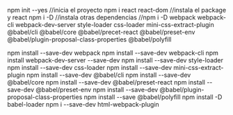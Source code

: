 npm init --yes //inicia el proyecto
npm i react react-dom //instala el package y react
npm i -D //instala otras dependencias
//npm i -D webpack webpack-cli webpack-dev-server style-loader css-loader mini-css-extract-plugin @babel/cli @babel/core @babel/precet-react @babel/preset-env @babel/plugin-proposal-class-properties @babel/polyfill

npm install --save-dev webpack
npm install --save-dev webpack-cli
npm install webpack-dev-server --save-dev
npm install --save-dev style-loader
npm install --save-dev css-loader
npm install --save-dev mini-css-extract-plugin
npm install --save-dev @babel/cli
npm install --save-dev @babel/core
npm install --save-dev @babel/preset-react
npm install --save-dev @babel/preset-env
npm install --save-dev @babel/plugin-proposal-class-properties
npm install --save @babel/polyfill
npm install -D babel-loader
npm i --save-dev html-webpack-plugin









